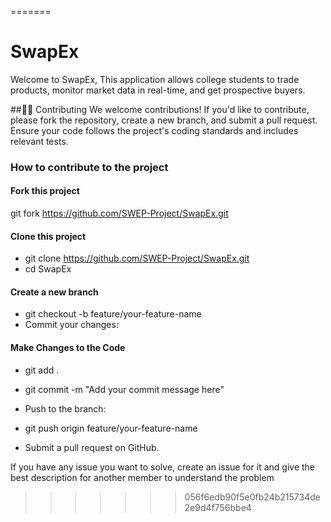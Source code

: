 =======
# SwapEx

Welcome to SwapEx, This application allows college students to trade products, monitor market data in real-time, and get prospective buyers.

##🧑‍💻 Contributing
We welcome contributions! If you'd like to contribute, please fork the repository, create a new branch, and submit a pull request. Ensure your code follows the project's coding standards and includes relevant tests.
### How to contribute to the project

#### Fork this project

git fork https://github.com/SWEP-Project/SwapEx.git

#### Clone this project

- git clone https://github.com/SWEP-Project/SwapEx.git
- cd SwapEx

#### Create a new branch

- git checkout -b feature/your-feature-name
- Commit your changes:

#### Make Changes to the Code 

- git add .
- git commit -m "Add your commit message here"
- Push to the branch:


- git push origin feature/your-feature-name
- Submit a pull request on GitHub.

If you have any issue you want to solve, create an issue for it and give the best description for another member to understand the problem


>>>>>>> 056f6edb90f5e0fb24b215734de2e9d4f756bbe4
